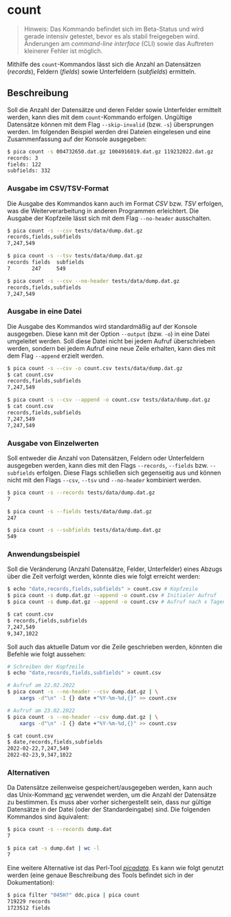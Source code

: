 # count

> Hinweis: Das Kommando befindet sich im Beta-Status und wird gerade intensiv getestet, bevor
> es als stabil freigegeben wird. Änderungen am _command-line interface_ (CLI) sowie das
> Auftreten kleinerer Fehler ist möglich.

Mithilfe des `count`-Kommandos lässt sich die Anzahl an Datensätzen (_records_), Feldern (_fields_)
sowie Unterfeldern (_subfields_) ermitteln.

## Beschreibung

Soll die Anzahl der Datensätze und deren Felder sowie Unterfelder ermittelt werden, kann dies mit
dem `count`-Kommando erfolgen. Ungültige Datensätze können mit dem Flag `--skip-invalid` (bzw.
`-s`) übersprungen werden. Im folgenden Beispiel werden drei Dateien eingelesen und eine
Zusammenfassung auf der Konsole ausgegeben:

```bash
$ pica count -s 004732650.dat.gz 1004916019.dat.gz 119232022.dat.gz
records: 3
fields: 122
subfields: 332
```

### Ausgabe im CSV/TSV-Format

Die Ausgabe des Kommandos kann auch im Format _CSV_ bzw. _TSV_ erfolgen, was die Weiterverarbeitung
in anderen Programmen erleichtert. Die Ausgabe der Kopfzeile lässt sich mit dem Flag `--no-header`
ausschalten.

```bash
$ pica count -s --csv tests/data/dump.dat.gz
records,fields,subfields
7,247,549

$ pica count -s --tsv tests/data/dump.dat.gz
records fields  subfields
7       247     549

$ pica count -s --csv --no-header tests/data/dump.dat.gz
records,fields,subfields
7,247,549
```

### Ausgabe in eine Datei

Die Ausgabe des Kommandos wird standardmäßig auf der Konsole ausgegeben. Diese kann mit der Option
`--output` (bzw. `-o`) in eine Datei umgeleitet werden. Soll diese Datei nicht bei jedem Aufruf
überschrieben werden, sondern bei jedem Aufruf eine neue Zeile erhalten, kann dies mit dem Flag
`--append` erzielt werden.

```bash
$ pica count -s --csv -o count.csv tests/data/dump.dat.gz
$ cat count.csv
records,fields,subfields
7,247,549

$ pica count -s --csv --append -o count.csv tests/data/dump.dat.gz
$ cat count.csv
records,fields,subfields
7,247,549
7,247,549
```

### Ausgabe von Einzelwerten

Soll entweder die Anzahl von Datensätzen, Feldern oder Unterfeldern ausgegeben werden, kann dies
mit den Flags `--records`, `--fields` bzw. `--subfields` erfolgen. Diese Flags schließen sich
gegenseitig aus und können nicht mit den Flags `--csv`, `--tsv` und `--no-header` kombiniert
werden.

```bash
$ pica count -s --records tests/data/dump.dat.gz
7

$ pica count -s --fields tests/data/dump.dat.gz
247

$ pica count -s --subfields tests/data/dump.dat.gz
549
```

### Anwendungsbeispiel

Soll die Veränderung (Anzahl Datensätze, Felder, Unterfelder) eines Abzugs über die Zeit verfolgt
werden, könnte dies wie folgt erreicht werden:

```bash
$ echo "date,records,fields,subfields" > count.csv # Kopfzeile
$ pica count -s dump.dat.gz --append -o count.csv # Initialer Aufruf
$ pica count -s dump.dat.gz --append -o count.csv # Aufruf nach x Tagen

$ cat count.csv
$ records,fields,subfields
7,247,549
9,347,1022
```

Soll auch das aktuelle Datum vor die Zeile geschrieben werden, könnten die Befehle wie folgt
aussehen:

```bash
# Schreiben der Kopfzeile
$ echo "date,records,fields,subfields" > count.csv

# Aufruf am 22.02.2022
$ pica count -s --no-header --csv dump.dat.gz | \
    xargs -d"\n" -I {} date +"%Y-%m-%d,{}" >> count.csv

# Aufruf am 23.02.2022
$ pica count -s --no-header --csv dump.dat.gz | \
    xargs -d"\n" -I {} date +"%Y-%m-%d,{}" >> count.csv

$ cat count.csv
$ date,records,fields,subfields
2022-02-22,7,247,549
2022-02-23,9,347,1022
```

### Alternativen

Da Datensätze zeilenweise gespeichert/ausgegeben werden, kann auch das Unix-Kommand [_wc_] verwendet werden,
um die Anzahl der Datensätze zu bestimmen. Es muss aber vorher sichergestellt sein, dass nur gültige Datensätze
in der Datei (oder der Standardeingabe) sind. Die folgenden Kommandos sind äquivalent:

```bash
$ pica count -s --records dump.dat
7

$ pica cat -s dump.dat | wc -l
7
```

Eine weitere Alternative ist das Perl-Tool [_picadata_]. Es kann wie folgt genutzt werden (eine genaue
Beschreibung des Tools befindet sich in der Dokumentation):

```bash
$ pica filter "045H?" ddc.pica | pica count
719229 records
1723512 fields
```

[_wc_]: https://man7.org/linux/man-pages/man1/wc.1.html
[_picadata_]: https://metacpan.org/dist/PICA-Data/view/script/picadata
